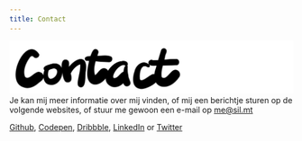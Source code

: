 ```yaml
---
title: Contact
---
```


![Contact](/assets/title-contact.svg) Je kan mij meer informatie over mij vinden, of mij een berichtje sturen op de volgende websites, of stuur me gewoon een e-mail op [me@sil.mt](me@sil.mt)

[Github](https://www.github.com/silvandiepen), [Codepen](https://www.codepen.io/silvandiepen), [Dribbble](https://www.dribbble.com/silvandiepen), [LinkedIn](https://www.linkedin.com/in/silvandiepen) or [Twitter](https://www.twitter.com/silvandiepen)
